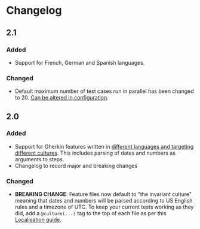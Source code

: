 # Changelog

## 2.1

### Added

* Support for French, German and Spanish languages.

### Changed

* Default maximum number of test cases run in parallel has been changed to 20. [Can be altered in configuration](docs/Configuration.md).

## 2.0

### Added

* Support for Gherkin features written in [different languages and targeting different cultures](docs/Localisation.md).  This includes parsing of dates and numbers as arguments to steps.
* Changelog to record major and breaking changes

### Changed

* **BREAKING CHANGE**: Feature files now default to "the invariant culture" meaning that dates and numbers will be parsed according to US English rules and a timezone of UTC.  To keep your current tests working as they did, add a `@culture(...)` tag to the top of each file as per this [Localisation guide](docs/Localisation.md).